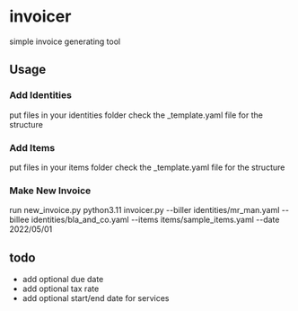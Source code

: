 # invoicer

simple invoice generating tool

## Usage

### Add Identities

put files in your identities folder
check the _template.yaml file for the structure

### Add Items

put files in your items folder
check the _template.yaml file for the structure

### Make New Invoice

run new_invoice.py
python3.11 invoicer.py --biller identities/mr_man.yaml --billee identities/bla_and_co.yaml --items items/sample_items.yaml --date 2022/05/01

## todo

- add optional due date
- add optional tax rate
- add optional start/end date for services
